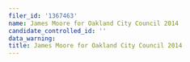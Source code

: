 ```yaml
---
filer_id: '1367463'
name: James Moore for Oakland City Council 2014
candidate_controlled_id: ''
data_warning: 
title: James Moore for Oakland City Council 2014
---
```

